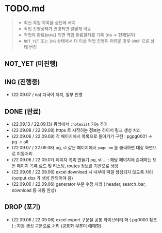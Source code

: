# TODO.md

> - 최신 작업 목록을 상단에 배치
> - 작업 진행상태가 변경되면 알맞게 이동
> - 작업이 완료(`DONE`) 되면 작업 완료일자를 기록 (na -> 현재일자)
> - `NOT_YET` 또는 `ING` 상태에서 더 이상 작업 진행이 어려운 경우 `DROP` 으로 상태 변경

## NOT_YET (미진행)

## ING (진행중)

- (22.09.07 / na) 다국어 처리, 일부 반영

## DONE (완료)

- (22.09.13 / 22.09.13) 쿼리에서 `:notexist` 기능 추가
- (22.09.08 / 22.09.08) https 로 시작하는 정보는 하이퍼 링크 생성 처리
- (22.09.06 / 22.09.08) 각 페이지에서 목록으로 돌아가기 구현 : pgpg0001 -> pg -> all
- (22.09.07 / 22.09.08) pg, st 같은 페이지에서 `page_no` 를 클릭하면 대상 화면으로 이동처리
- (22.09.06 / 22.09.07) 페이지 목록 만들기 pg, st ... : 해당 페이지에 존재하는 모든 페이지 목록 로드 및 리스팅, routes 정보를 기반으로 생성
- (22.09.06 / 22.09.06) excel download 시 내부에 파일 생성되지 않도록 처리 (output.xlsx 가 생성 안되어야 됨)
- (22.09.06 / 22.09.06) generator 부분 수정 처리 ( header, search_bar, download 등 자동 완성)

## DROP (포기)

- (22.09.06 / 22.09.06) excel export 구문을 공통 라이브러리 화 ( pg0000 참조 ) : 자동 생성 구문으로 처리 (공통화 부분이 애매함)
